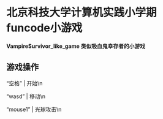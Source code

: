 # 北京科技大学计算机实践小学期funcode小游戏
**VampireSurvivor_like_game 类似吸血鬼幸存者的小游戏**
## 
## 游戏操作
“空格” | 开始\n

“wasd” | 移动\n

“mouse1” | 光球攻击\n

